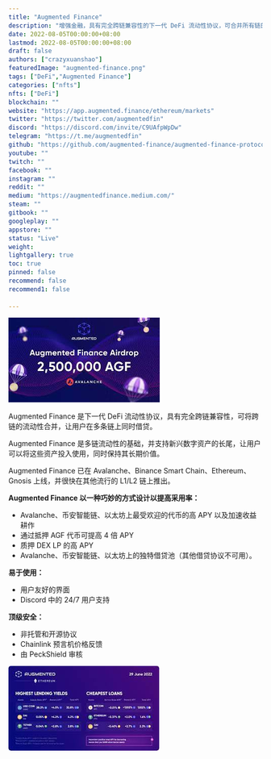 ```yaml
---
title: "Augmented Finance"
description: "增强金融，具有完全跨链兼容性的下一代 DeFi 流动性协议，可合并所有链的流动性。"
date: 2022-08-05T00:00:00+08:00
lastmod: 2022-08-05T00:00:00+08:00
draft: false
authors: ["crazyxuanshao"]
featuredImage: "augmented-finance.png"
tags: ["DeFi","Augmented Finance"]
categories: ["nfts"]
nfts: ["DeFi"]
blockchain: ""
website: "https://app.augmented.finance/ethereum/markets"
twitter: "https://twitter.com/augmentedfin"
discord: "https://discord.com/invite/C9UAfpWpDw"
telegram: "https://t.me/augmentedfin"
github: "https://github.com/augmented-finance/augmented-finance-protocol"
youtube: ""
twitch: ""
facebook: ""
instagram: ""
reddit: ""
medium: "https://augmentedfinance.medium.com/"
steam: ""
gitbook: ""
googleplay: ""
appstore: ""
status: "Live"
weight: 
lightgallery: true
toc: true
pinned: false
recommend: false
recommend1: false

---
```


![bbb](bbb.png)

<p>Augmented Finance 是下一代 DeFi 流动性协议，具有完全跨链兼容性，可将跨链的流动性合并，让用户在多条链上同时借贷。</p>
<p>Augmented Finance 是多链流动性的基础，并支持新兴数字资产的长尾，让用户可以将这些资产投入使用，同时保持其长期价值。</p>
<p>Augmented Finance 已在 Avalanche、Binance Smart Chain、Ethereum、Gnosis 上线，并很快在其他流行的 L1/L2 链上推出。</p>
<p><strong>Augmented Finance 以一种巧妙的方式设计以提高采用率：</strong></p>
<ul>
  <li>Ava​​lanche、币安智能链、以太坊上最受欢迎的代币的高 APY 以及加速收益耕作</li>
  <li>通过抵押 AGF 代币可提高 4 倍 APY</li>
  <li>质押 DEX LP 的高 APY</li>
  <li>Ava​​lanche、币安智能链、以太坊上的独特借贷池（其他借贷协议不可用）。</li>
</ul>
<p><strong>易于使用：</strong></p>
<ul>
  <li>用户友好的界面</li>
  <li>Discord 中的 24/7 用户支持</li>
</ul>
<p><strong>顶级安全：</strong></p>
<ul>
  <li>非托管和开源协议</li>
  <li>Chainlink 预言机价格反馈</li>
  <li>由 PeckShield 审核</li>
</ul>

![vvv](vvv.png)